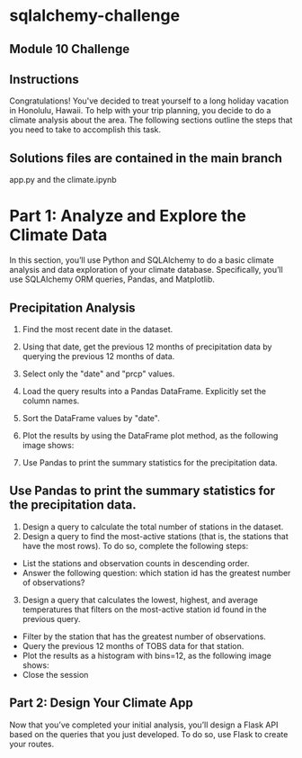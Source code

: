 # sqlalchemy-challenge
## Module 10 Challenge

## Instructions
Congratulations! You've decided to treat yourself to a long holiday vacation in Honolulu, Hawaii. To help with your trip planning, you decide to do a climate analysis about the area. The following sections outline the steps that you need to take to accomplish this task.

## Solutions files are contained in the main branch
app.py and the climate.ipynb

# Part 1: Analyze and Explore the Climate Data
In this section, you’ll use Python and SQLAlchemy to do a basic climate analysis and data exploration of your climate database. Specifically, you’ll use SQLAlchemy ORM queries, Pandas, and Matplotlib.

 ## Precipitation Analysis
  1. Find the most recent date in the dataset.

  2. Using that date, get the previous 12 months of precipitation data by querying the previous 12 months of data.
  3. Select only the "date" and "prcp" values.
  4. Load the query results into a Pandas DataFrame. Explicitly set the column names.
  5. Sort the DataFrame values by "date".
  6. Plot the results by using the DataFrame plot method, as the following image shows:
  7. Use Pandas to print the summary statistics for the precipitation data.

## Use Pandas to print the summary statistics for the precipitation data.

1. Design a query to calculate the total number of stations in the dataset.
2. Design a query to find the most-active stations (that is, the stations that have the most rows). To do so, complete the following steps:

  *  List the stations and observation counts in descending order.
  *  Answer the following question: which station id has the greatest number of observations?

3. Design a query that calculates the lowest, highest, and average temperatures that filters on the most-active station id found in the previous query.

  * Filter by the station that has the greatest number of observations.
  * Query the previous 12 months of TOBS data for that station.
  * Plot the results as a histogram with bins=12, as the following image shows:
  * Close the session

## Part 2: Design Your Climate App

Now that you’ve completed your initial analysis, you’ll design a Flask API based on the queries that you just developed. To do so, use Flask to create your routes.






